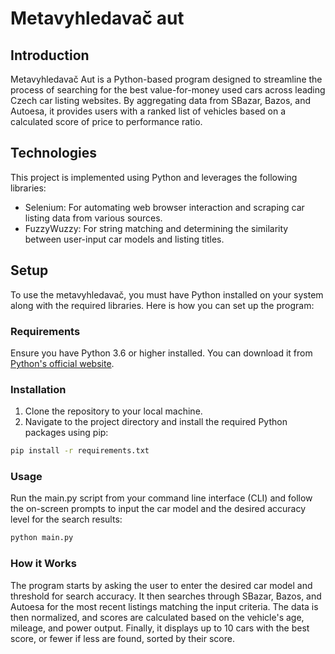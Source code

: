 # Metavyhledavač aut

## Introduction

Metavyhledavač Aut is a Python-based program designed to streamline the process of searching for the best value-for-money used cars across leading Czech car listing websites. By aggregating data from SBazar, Bazos, and Autoesa, it provides users with a ranked list of vehicles based on a calculated score of price to performance ratio.

## Technologies

This project is implemented using Python and leverages the following libraries:

- Selenium: For automating web browser interaction and scraping car listing data from various sources.
- FuzzyWuzzy: For string matching and determining the similarity between user-input car models and listing titles.

## Setup

To use the metavyhledavač, you must have Python installed on your system along with the required libraries. Here is how you can set up the program:

### Requirements

Ensure you have Python 3.6 or higher installed. You can download it from [Python's official website](https://www.python.org/downloads/).

### Installation

1. Clone the repository to your local machine.
2. Navigate to the project directory and install the required Python packages using pip:

```bash
pip install -r requirements.txt
```

### Usage
Run the main.py script from your command line interface (CLI) and follow the on-screen prompts to input the car model and the desired accuracy level for the search results:

```bash
python main.py
```

### How it Works

The program starts by asking the user to enter the desired car model and threshold for search accuracy.
It then searches through SBazar, Bazos, and Autoesa for the most recent listings matching the input criteria.
The data is then normalized, and scores are calculated based on the vehicle's age, mileage, and power output.
Finally, it displays up to 10 cars with the best score, or fewer if less are found, sorted by their score.





 

